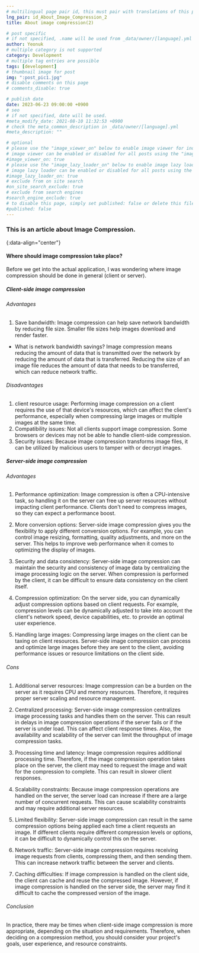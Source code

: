```yaml
---
# multilingual page pair id, this must pair with translations of this page. (This name must be unique)
lng_pair: id_About_Image_Compression_2
title: About image compression(2)

# post specific
# if not specified, .name will be used from _data/owner/[language].yml
author: Yeonuk
# multiple category is not supported
category: Development
# multiple tag entries are possible
tags: [development]
# thumbnail image for post
img: ":post_pic1.jpg"
# disable comments on this page
# comments_disable: true

# publish date
date: 2023-06-23 09:00:00 +0900
# seo
# if not specified, date will be used.
#meta_modify_date: 2021-08-10 11:32:53 +0900
# check the meta_common_description in _data/owner/[language].yml
#meta_description: ""

# optional
# please use the "image_viewer_on" below to enable image viewer for individual pages or posts (_posts/ or [language]/_posts folders).
# image viewer can be enabled or disabled for all posts using the "image_viewer_posts: true" setting in _data/conf/main.yml.
#image_viewer_on: true
# please use the "image_lazy_loader_on" below to enable image lazy loader for individual pages or posts (_posts/ or [language]/_posts folders).
# image lazy loader can be enabled or disabled for all posts using the "image_lazy_loader_posts: true" setting in _data/conf/main.yml.
#image_lazy_loader_on: true
# exclude from on site search
#on_site_search_exclude: true
# exclude from search engines
#search_engine_exclude: true
# to disable this page, simply set published: false or delete this file
#published: false
---
```


<!-- outline-start -->

### This is an article about Image Compression.

{:data-align="center"}

<!-- outline-end -->

#### Where should image compression take place?

Before we get into the actual application, I was wondering where image compression should be done in general (client or server).

##### Client-side image compression

###### Advantages

1. Save bandwidth: Image compression can help save network bandwidth by reducing file size. Smaller file sizes help images download and render faster.

- What is network bandwidth savings?
  Image compression means reducing the amount of data that is transmitted over the network by reducing the amount of data that is transferred. Reducing the size of an image file reduces the amount of data that needs to be transferred, which can reduce network traffic.

###### Disadvantages

1. client resource usage: Performing image compression on a client requires the use of that device's resources, which can affect the client's performance, especially when compressing large images or multiple images at the same time.
2. Compatibility issues: Not all clients support image compression. Some browsers or devices may not be able to handle client-side compression.
3. Security issues: Because image compression transforms image files, it can be utilized by malicious users to tamper with or decrypt images.

##### Server-side image compression

###### Advantages

1. Performance optimization: Image compression is often a CPU-intensive task, so handling it on the server can free up server resources without impacting client performance. Clients don't need to compress images, so they can expect a performance boost.

2. More conversion options: Server-side image compression gives you the flexibility to apply different conversion options. For example, you can control image resizing, formatting, quality adjustments, and more on the server. This helps to improve web performance when it comes to optimizing the display of images.

3. Security and data consistency: Server-side image compression can maintain the security and consistency of image data by centralizing the image processing logic on the server. When compression is performed by the client, it can be difficult to ensure data consistency on the client itself.

4. Compression optimization: On the server side, you can dynamically adjust compression options based on client requests. For example, compression levels can be dynamically adjusted to take into account the client's network speed, device capabilities, etc. to provide an optimal user experience.

5. Handling large images: Compressing large images on the client can be taxing on client resources. Server-side image compression can process and optimize large images before they are sent to the client, avoiding performance issues or resource limitations on the client side.

###### Cons

1. Additional server resources: Image compression can be a burden on the server as it requires CPU and memory resources. Therefore, it requires proper server scaling and resource management.

2. Centralized processing: Server-side image compression centralizes image processing tasks and handles them on the server. This can result in delays in image compression operations if the server fails or if the server is under load. This can affect client response times. Also, the availability and scalability of the server can limit the throughput of image compression tasks.

3. Processing time and latency: Image compression requires additional processing time. Therefore, if the image compression operation takes place on the server, the client may need to request the image and wait for the compression to complete. This can result in slower client responses.

4. Scalability constraints: Because image compression operations are handled on the server, the server load can increase if there are a large number of concurrent requests. This can cause scalability constraints and may require additional server resources.

5. Limited flexibility: Server-side image compression can result in the same compression options being applied each time a client requests an image. If different clients require different compression levels or options, it can be difficult to dynamically control this on the server.

6. Network traffic: Server-side image compression requires receiving image requests from clients, compressing them, and then sending them. This can increase network traffic between the server and clients.

7. Caching difficulties: If image compression is handled on the client side, the client can cache and reuse the compressed image. However, if image compression is handled on the server side, the server may find it difficult to cache the compressed version of the image.

###### Conclusion

In practice, there may be times when client-side image compression is more appropriate, depending on the situation and requirements.
Therefore, when deciding on a compression method, you should consider your project's goals, user experience, and resource constraints.
